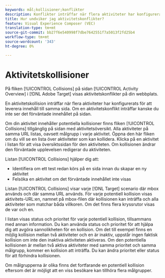 ```yaml
---
keywords: mål;kollisioner;konflikter
description: Konflikter inträffar när flera aktiviteter har konfigurerats för att leverera innehåll till samma sida. Lär dig hur du undviker kollisioner när du använder Adobe Target.
title: Hur undviker jag aktivitetskonflikter?
feature: Visual Experience Composer (VEC)
translation-type: tm+mt
source-git-commit: bb27f6e540998f7dbe7642551f7a5013f2fd25b4
workflow-type: tm+mt
source-wordcount: '343'
ht-degree: 0%

---
```



# Aktivitetskollisioner

På fliken [!UICONTROL Collisions] på sidan [!UICONTROL Activity Overview] i [!DNL Adobe Target] visas aktivitetskonflikter på din webbplats.

En aktivitetskollision inträffar när flera aktiviteter har konfigurerats för att leverera innehåll till samma sida. Om en aktivitetskonflikt inträffar kanske du inte ser det förväntade innehållet på sidan.

Om din aktivitet innehåller potentiella kollisioner finns fliken [!UICONTROL Collisions] tillgänglig på sidan med aktivitetsöversikt. Alla aktiviteter på samma URL listas, oavsett målgrupp i varje aktivitet. Öppna den här fliken om du vill se en lista över aktiviteter som kan kollidera. Klicka på en aktivitet i listan för att visa översiktssidan för den aktiviteten. Om kollisionen ändrar den förväntade upplevelsen redigerar du aktiviteten.

Listan [!UICONTROL Collisions] hjälper dig att:

* Identifiera om ett test redan körs på en sida innan du skapar en ny aktivitet
* Felsöka en aktivitet om det förväntade innehållet inte visas

Listan [!UICONTROL Collisions] visar varje [!DNL Target] scenario där mbox används och där samma URL används. För varje potentiell kollision visas aktivitets-URL:en, namnet på mbox-filen där kollisionen kan inträffa och alla aktiviteter som matchar båda villkoren. Om det finns flera kryssrutor visas de var och en.

I listan visas status och prioritet för varje potentiell kollision, tillsammans med annan information. Du kan använda status och prioritet för att hjälpa dig att avgöra sannolikheten för en kollision. Om det till exempel finns en möjlig kollision mellan två aktiviteter och en är inaktiv, uppstår ingen faktisk kollision om inte den inaktiva aktiviteten aktiveras. Om den potentiella kollisionen är mellan två aktiva aktiviteter med samma prioritet och samma målgrupp, kommer en kollision att inträffa. Du kan ändra prioritet eller status för att förhindra kollisionen.

Om målgrupperna är olika finns det fortfarande en potentiell kollision eftersom det är möjligt att en viss besökare kan tillhöra flera målgrupper.
